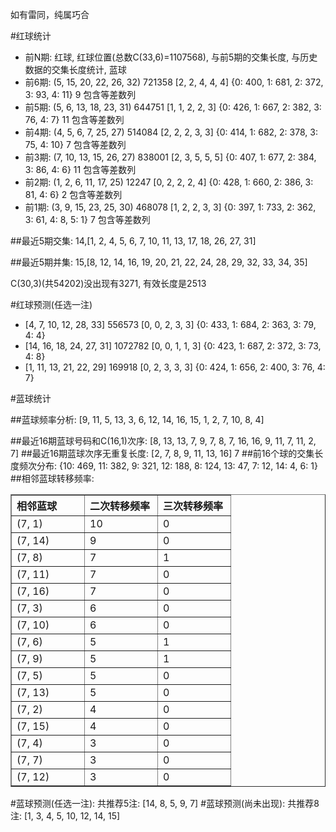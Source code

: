 <!-- 
.. title: 双色球2013124期(2013-10-22)数据分析报告
.. slug: slott-2013124-2013-10-22-report
.. date: 2013-10-23 08:00:00 UTC+08:00
.. tags: Lottery
.. link: 
.. description: 
.. type: text
-->

如有雷同，纯属巧合

<!-- TEASER_END-->

#红球统计

- 前N期: 红球, 红球位置(总数C(33,6)=1107568), 与前5期的交集长度, 与历史数据的交集长度统计, 蓝球
- 前6期: (5, 15, 20, 22, 26, 32) 721358 [2, 2, 4, 4, 4] {0: 400, 1: 681, 2: 372, 3: 93, 4: 11} 9 包含等差数列
- 前5期: (5, 6, 13, 18, 23, 31) 644751 [1, 1, 2, 2, 3] {0: 426, 1: 667, 2: 382, 3: 76, 4: 7} 11 包含等差数列
- 前4期: (4, 5, 6, 7, 25, 27) 514084 [2, 2, 2, 3, 3] {0: 414, 1: 682, 2: 378, 3: 75, 4: 10} 7 包含等差数列
- 前3期: (7, 10, 13, 15, 26, 27) 838001 [2, 3, 5, 5, 5] {0: 407, 1: 677, 2: 384, 3: 86, 4: 6} 11 包含等差数列
- 前2期: (1, 2, 6, 11, 17, 25) 12247 [0, 2, 2, 2, 4] {0: 428, 1: 660, 2: 386, 3: 81, 4: 6} 2 包含等差数列
- 前1期: (3, 9, 15, 23, 25, 30) 468078 [1, 2, 2, 3, 3] {0: 397, 1: 733, 2: 362, 3: 61, 4: 8, 5: 1} 7 包含等差数列

##最近5期交集:
14,[1, 2, 4, 5, 6, 7, 10, 11, 13, 17, 18, 26, 27, 31]

##最近5期并集:
15,[8, 12, 14, 16, 19, 20, 21, 22, 24, 28, 29, 32, 33, 34, 35]

C(30,3)(共54202)没出现有3271, 
有效长度是2513

#红球预测(任选一注)

- [4, 7, 10, 12, 28, 33] 556573 [0, 0, 2, 3, 3] {0: 433, 1: 684, 2: 363, 3: 79, 4: 4}
- [14, 16, 18, 24, 27, 31] 1072782 [0, 0, 1, 1, 3] {0: 423, 1: 687, 2: 372, 3: 73, 4: 8}
- [1, 11, 13, 21, 22, 29] 169918 [0, 2, 3, 3, 3] {0: 424, 1: 656, 2: 400, 3: 76, 4: 7}

#蓝球统计

##蓝球频率分析:
[9, 11, 5, 13, 3, 6, 12, 14, 16, 15, 1, 2, 7, 10, 8, 4]

##最近16期蓝球号码和C(16,1)次序:
[8, 13, 13, 7, 9, 7, 8, 7, 16, 16, 9, 11, 7, 11, 2, 7]
##最近16期蓝球次序无重复长度:
[2, 7, 8, 9, 11, 13, 16] 7
##前16个球的交集长度频次分布:
{10: 469, 11: 382, 9: 321, 12: 188, 8: 124, 13: 47, 7: 12, 14: 4, 6: 1}
##相邻蓝球转移频率:
<table border="1" class="table table-striped dataframe">
  <thead>
    <tr style="text-align: left;">
      <th style="min-width: 100px;">相邻蓝球</th>
      <th style="min-width: 100px;">二次转移频率</th>
      <th style="min-width: 100px;">三次转移频率</th>
    </tr>
  </thead>
  <tbody>
    <tr>
      <td>  (7, 1)</td>
      <td> 10</td>
      <td> 0</td>
    </tr>
    <tr>
      <td> (7, 14)</td>
      <td>  9</td>
      <td> 0</td>
    </tr>
    <tr>
      <td>  (7, 8)</td>
      <td>  7</td>
      <td> 1</td>
    </tr>
    <tr>
      <td> (7, 11)</td>
      <td>  7</td>
      <td> 0</td>
    </tr>
    <tr>
      <td> (7, 16)</td>
      <td>  7</td>
      <td> 0</td>
    </tr>
    <tr>
      <td>  (7, 3)</td>
      <td>  6</td>
      <td> 0</td>
    </tr>
    <tr>
      <td> (7, 10)</td>
      <td>  6</td>
      <td> 0</td>
    </tr>
    <tr>
      <td>  (7, 6)</td>
      <td>  5</td>
      <td> 1</td>
    </tr>
    <tr>
      <td>  (7, 9)</td>
      <td>  5</td>
      <td> 1</td>
    </tr>
    <tr>
      <td>  (7, 5)</td>
      <td>  5</td>
      <td> 0</td>
    </tr>
    <tr>
      <td> (7, 13)</td>
      <td>  5</td>
      <td> 0</td>
    </tr>
    <tr>
      <td>  (7, 2)</td>
      <td>  4</td>
      <td> 0</td>
    </tr>
    <tr>
      <td> (7, 15)</td>
      <td>  4</td>
      <td> 0</td>
    </tr>
    <tr>
      <td>  (7, 4)</td>
      <td>  3</td>
      <td> 0</td>
    </tr>
    <tr>
      <td>  (7, 7)</td>
      <td>  3</td>
      <td> 0</td>
    </tr>
    <tr>
      <td> (7, 12)</td>
      <td>  3</td>
      <td> 0</td>
    </tr>
  </tbody>
</table>
#蓝球预测(任选一注):
共推荐5注: [14, 8, 5, 9, 7]
#蓝球预测(尚未出现):
共推荐8注: [1, 3, 4, 5, 10, 12, 14, 15]

